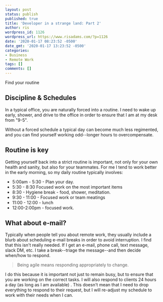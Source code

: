 ```yaml
---
layout: post
status: publish
published: true
title: 'Developer in a strange land: Part 2'
author: ris
wordpress_id: 1126
wordpress_url: https://www.risadams.com/?p=1126
date: '2020-01-17 08:23:52 -0500'
date_gmt: '2020-01-17 13:23:52 -0500'
categories:
- Business
- Remote Work
tags: []
comments: []
---
```

<p><!-- wp:cover {"url":"https://www.risadams.com/wp-content/uploads/2020/01/omg-caffeine_t20_oE9BZW.jpg","id":1127} --></p>
<div class="wp-block-cover has-background-dim" style="background-image:url(https://www.risadams.com/wp-content/uploads/2020/01/omg-caffeine_t20_oE9BZW.jpg)">
<div class="wp-block-cover__inner-container"><!-- wp:paragraph {"align":"center","placeholder":"Write title&hellip;","fontSize":"large"} --></p>
<p class="has-text-align-center has-large-font-size">Find your routine</p>
<p><!-- /wp:paragraph --></div>
</div>
<p><!-- /wp:cover --></p>
<p><!-- wp:heading --></p>
<h2>Discipline &amp; Schedules</h2>
<p><!-- /wp:heading --></p>
<p><!-- wp:paragraph --></p>
<p>In a typical office, you are naturally forced into a routine.  I need to wake up early, shower, and drive to the office in order to ensure that I am at my desk from "9-5".</p>
<p><!-- /wp:paragraph --></p>
<p><!-- wp:paragraph --></p>
<p>Without a forced schedule a typical day can become much less regimented, and you can find yourself working odd--longer hours to overcompensate. </p>
<p><!-- /wp:paragraph --></p>
<p><!-- wp:heading --></p>
<h2>Routine is key</h2>
<p><!-- /wp:heading --></p>
<p><!-- wp:paragraph --></p>
<p>Getting yourself back into a strict routine is important, not only for your own health and sanity, but also for your teammates.  For me I tend to work better in the early morning,  so my daily routine typically involves:</p>
<p><!-- /wp:paragraph --></p>
<p><!-- wp:list --></p>
<ul>
<li>5:00am - 5:30 - Plan your day.  </li>
<li>5:30 - 8:30  Focused work on the most important items</li>
<li>8:30 - Hygiene break - food, shower, meditation.</li>
<li>9:30 - 11:00  -  Focused work or team meatings</li>
<li>11:00 - 12:00 - lunch</li>
<li>12:00-2:00pm  - focused work.</li>
</ul>
<p><!-- /wp:list --></p>
<p><!-- wp:heading --></p>
<h2>What about e-mail?</h2>
<p><!-- /wp:heading --></p>
<p><!-- wp:paragraph --></p>
<p>Typically when people tell you about remote work, they usually include a blurb about scheduling e-mail breaks in order to avoid interruption.  I find that this isn't really needed.  If I get an e-mail, phone call, text message, slack DM, etc.  I take a break--triage the message--and then decide when/how to respond.</p>
<p><!-- /wp:paragraph --></p>
<p><!-- wp:quote --></p>
<blockquote class="wp-block-quote"><p> Being agile means responding appropriately to change. </p>
</blockquote>
<p><!-- /wp:quote --></p>
<p><!-- wp:paragraph --></p>
<p>I do this because it is important not just to remain busy, but to ensure that you are working on the correct tasks.  I will also respond to clients 24 hours a day (as long as I am available) .  This doesn't mean that I need to drop everything to respond to their request,  but I will re-adjust my schedule to work with their needs when I can.</p>
<p><!-- /wp:paragraph --></p>

